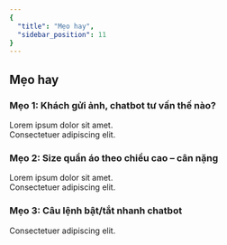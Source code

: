 ```yaml
---
{
  "title": "Mẹo hay",
  "sidebar_position": 11
}
---
```


## Mẹo hay

### Mẹo 1: Khách gửi ảnh, chatbot tư vấn thế nào?
Lorem ipsum dolor sit amet.  
Consectetuer adipiscing elit.

### Mẹo 2: Size quần áo theo chiều cao – cân nặng
Lorem ipsum dolor sit amet.  
Consectetuer adipiscing elit.

### Mẹo 3: Câu lệnh bật/tắt nhanh chatbot
Consectetuer adipiscing elit.
